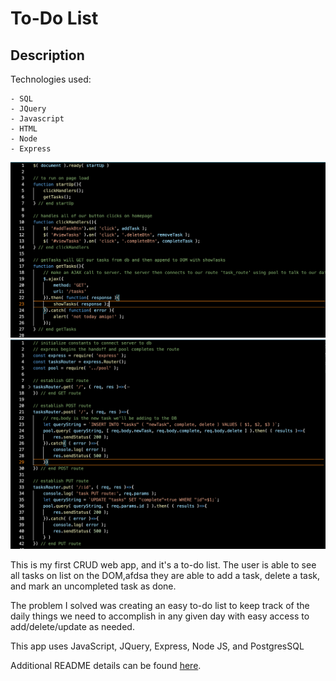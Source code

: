 # To-Do List

## Description

Technologies used:

    - SQL
    - JQuery
    - Javascript
    - HTML
    - Node
    - Express

![image text](code1.png)
![image text](code2.png)

This is my first CRUD web app, and it's a to-do list. The user is able to see all tasks on list on the DOM,afdsa
they are able to add a task, delete a task, and mark an uncompleted task as done. 

The problem I solved was creating an easy to-do list to keep track of the daily things we need to accomplish
in any given day with easy access to add/delete/update as needed. 

This app uses JavaScript, JQuery, Express, Node JS, and PostgresSQL 

Additional README details can be found [here](https://github.com/PrimeAcademy/readme-template/blob/master/README.md).
